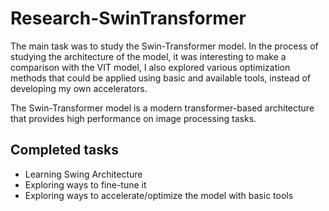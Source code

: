 # Research-SwinTransformer

The main task was to study the Swin-Transformer model.
In the process of studying the architecture of the model, it was interesting to make a comparison with the VIT model, I also explored various optimization methods that could be applied using basic and available tools, instead of developing my own accelerators.

The Swin-Transformer model is a modern transformer-based architecture that provides high performance on image processing tasks.

## Completed tasks
- Learning Swing Architecture
- Exploring ways to fine-tune it
- Exploring ways to accelerate/optimize the model with basic tools
